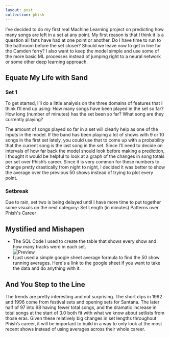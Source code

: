 ```yaml
---
layout: post
collection: phish
---
```


I’ve decided to do my first real Machine Learning project on predicting how many songs are left in a set at any point.  My first reason is that I think it is a question all fans have had at one point or another.  Do I have time to run to the bathroom before the set closer?  Should we leave now to get in line for the Camden ferry?  I also want to keep the model simple and use some of the more basic ML processes instead of jumping right to a neural network or some other deep learning approach.  

## Equate My Life with Sand
### Set 1
To get started, I’ll do a little analysis on the three domains of features that I think I’ll end up using: How many songs have been played in the set so far? How long (number of minutes) has the set been so far? What song are they currently playing?

The amount of songs played so far in a set will clearly help as one of the inputs in the model.  If the band has been playing a lot of shows with 9 or 10  songs in the first set lately, you could use that to come up with a probability that the current song is the last song in the set.  Since I’ll need to decide on intervals of how far back the model should look before making a prediction, I thought it would be helpful to look at a graph of the changes in song totals per set over Phish’s career.  Since it is very common for these numbers to change pretty drastically from night to night, I decided it was better to show the average over the previous 50 shows instead of trying to plot every point.

### Setbreak
Due to rain, set two is being delayed until I have more time to put together some visuals on the next category: Set Length (in minutes) Patterns over Phish's Career

## Mystified and Mishapen
* The SQL Code I used to create the table that shows every show and how many tracks were in each set.  
![Preview](/photos/tracks_per_set_sql.jpg)
* I just used a simple google sheet average formula to find the 50 show running averages.  Here's a link to the google sheet if you want to take the data and do anything with it.

## And You Step to the Line
<div class="flourish-embed" data-src="story/328860" data-url="https://flo.uri.sh/story/328860/embed"><script src="https://public.flourish.studio/resources/embed.js"></script></div>

The trends are pretty interesting and not surprising.  The short dips in 1992 and 1996 come from festival sets and opening sets for Santana.  The later half of 97 into 98 having fewer total songs, and the dramatic increase in total songs at the start of 3.0 both fit with what we know about setlists from those eras.  Given these relatively big changes in set lengths throughout Phish’s career, it will be important to build in a way to only look at the most recent shows instead of using averages across their whole career.
